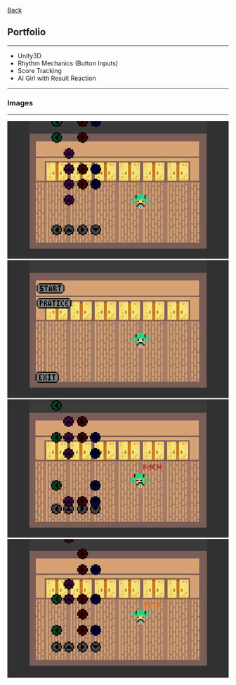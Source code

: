 [Back](/)
## Portfolio

---
* Unity3D
* Rhythm Mechanics (Button Inputs)
* Score Tracking
* AI Girl with Result Reaction
---
### Images
---
<img src="images/Rhythm.PNG?raw=true"/>
<img src="images/Rhythm_1.PNG?raw=true"/>
<img src="images/Rhythm_2.PNG?raw=true"/>
<img src="images/Rhythm_3.PNG?raw=true"/>

